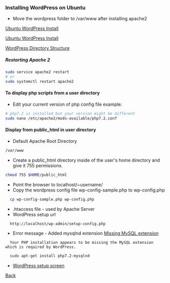### Installing WordPress on Ubuntu

* Move the wordpress folder to /var/www after installing apache2

[Ubuntu WordPress Install](https://www.digitalocean.com/community/tutorials/how-to-install-wordpress-with-lamp-on-ubuntu-18-04)

[Ubuntu WordPress Install](https://www.tecmint.com/install-wordpress-on-ubuntu-16-04-with-lamp)

[WordPress Directory Structure](https://www.wpbeginner.com/beginners-guide/beginners-guide-to-wordpress-file-and-directory-structure/)

##### Restarting Apache 2
```bash
sudo service apache2 restart
# or 
sudo systemctl restart apache2
```

#### To display php scripts from a user directory
* Edit your current version of php config file example: 
```bash
# php7.2 is installed but your version might be different
sudo nano /etc/apache2/mods-available/php7.2.conf
```
#### Display from public_html in user directory
* Default Apache Root Directory
```bash
/var/www
```
* Create a public_html directory inside of the user's home directory and give it 755 permissions.
```bash
chmod 755 $HOME/public_html
```
* Point the browser to localhost/~username/
* Copy the wordpress config file wp-config-sample.php to wp-config.php
```bash
  cp wp-config-sample.php wp-config.php
```  
* .htaccess file - used  by Apache Server
* WordPress setup url 
```url
  http://localhost/wp-admin/setup-config.php
```  
* Error message - Added mysqlnd extension [Missing MySQL extension](https://bobcares.com/blog/fix-wordpress-error-php-installation-missing-mysql-extension/)
```code
  Your PHP installation appears to be missing the MySQL extension which is required by WordPress.
```
```bash
  sudo apt-get install php7.2-mysqlnd
```
* [WordPress setup screen](WordPressSetupScreen.png)

[Back](../../../tree/master)


